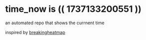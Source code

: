 # time_now is (( 1737133200551 ))

an automated repo that shows the currnent time

inspired by [breakingheatmap](https://github.com/breakingheatmap/breakingheatmap)